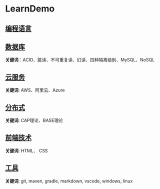 # LearnDemo

## [编程语言](./language/language.md)

## [数据库](/database/database.md)

**关键词**：ACID、脏读、不可重复读、幻读、四种隔离级别、MySQL、NoSQL

## [云服务](/cloud/cloud.md)

**关键词**: AWS、阿里云、Azure

## [分布式](/distributed/分布式.md)

**关键词**: CAP理论、BASE理论

## [前端技术](./computer/front/front.md)

**关键词**: HTML、 CSS

## [工具](/tools/tools.md)

**关键词**: git, maven, gradle, markdown, vscode, windows, linux

